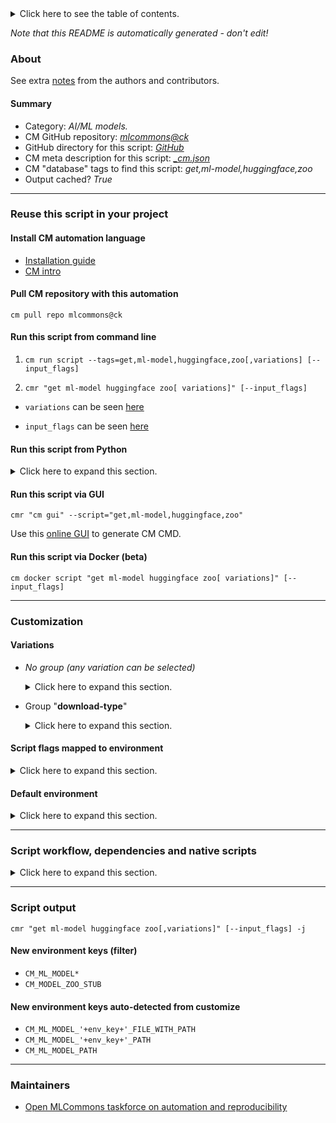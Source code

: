 <details>
<summary>Click here to see the table of contents.</summary>

* [About](#about)
* [Summary](#summary)
* [Reuse this script in your project](#reuse-this-script-in-your-project)
  * [ Install CM automation language](#install-cm-automation-language)
  * [ Check CM script flags](#check-cm-script-flags)
  * [ Run this script from command line](#run-this-script-from-command-line)
  * [ Run this script from Python](#run-this-script-from-python)
  * [ Run this script via GUI](#run-this-script-via-gui)
  * [ Run this script via Docker (beta)](#run-this-script-via-docker-(beta))
* [Customization](#customization)
  * [ Variations](#variations)
  * [ Script flags mapped to environment](#script-flags-mapped-to-environment)
  * [ Default environment](#default-environment)
* [Script workflow, dependencies and native scripts](#script-workflow-dependencies-and-native-scripts)
* [Script output](#script-output)
* [New environment keys (filter)](#new-environment-keys-(filter))
* [New environment keys auto-detected from customize](#new-environment-keys-auto-detected-from-customize)
* [Maintainers](#maintainers)

</details>

*Note that this README is automatically generated - don't edit!*

### About


See extra [notes](README-extra.md) from the authors and contributors.

#### Summary

* Category: *AI/ML models.*
* CM GitHub repository: *[mlcommons@ck](https://github.com/mlcommons/ck/tree/master/cm-mlops)*
* GitHub directory for this script: *[GitHub](https://github.com/mlcommons/ck/tree/master/cm-mlops/script/get-ml-model-huggingface-zoo)*
* CM meta description for this script: *[_cm.json](_cm.json)*
* CM "database" tags to find this script: *get,ml-model,huggingface,zoo*
* Output cached? *True*
___
### Reuse this script in your project

#### Install CM automation language

* [Installation guide](https://github.com/mlcommons/ck/blob/master/docs/installation.md)
* [CM intro](https://doi.org/10.5281/zenodo.8105339)

#### Pull CM repository with this automation

```cm pull repo mlcommons@ck```


#### Run this script from command line

1. `cm run script --tags=get,ml-model,huggingface,zoo[,variations] [--input_flags]`

2. `cmr "get ml-model huggingface zoo[ variations]" [--input_flags]`

* `variations` can be seen [here](#variations)

* `input_flags` can be seen [here](#script-flags-mapped-to-environment)

#### Run this script from Python

<details>
<summary>Click here to expand this section.</summary>

```python

import cmind

r = cmind.access({'action':'run'
                  'automation':'script',
                  'tags':'get,ml-model,huggingface,zoo'
                  'out':'con',
                  ...
                  (other input keys for this script)
                  ...
                 })

if r['return']>0:
    print (r['error'])

```

</details>


#### Run this script via GUI

```cmr "cm gui" --script="get,ml-model,huggingface,zoo"```

Use this [online GUI](https://cKnowledge.org/cm-gui/?tags=get,ml-model,huggingface,zoo) to generate CM CMD.

#### Run this script via Docker (beta)

`cm docker script "get ml-model huggingface zoo[ variations]" [--input_flags]`

___
### Customization


#### Variations

  * *No group (any variation can be selected)*
    <details>
    <summary>Click here to expand this section.</summary>

    * `_model-stub.#`
      - Environment variables:
        - *CM_MODEL_ZOO_STUB*: `#`
      - Workflow:
    * `_onnx-subfolder`
      - Environment variables:
        - *CM_HF_SUBFOLDER*: `onnx`
      - Workflow:
    * `_pierreguillou_bert_base_cased_squad_v1.1_portuguese`
      - Environment variables:
        - *CM_MODEL_ZOO_STUB*: `pierreguillou/bert-base-cased-squad-v1.1-portuguese`
      - Workflow:
    * `_prune`
      - Environment variables:
        - *CM_MODEL_TASK*: `prune`
      - Workflow:

    </details>


  * Group "**download-type**"
    <details>
    <summary>Click here to expand this section.</summary>

    * `_clone-repo`
      - Environment variables:
        - *CM_GIT_CLONE_REPO*: `yes`
      - Workflow:
        1. ***Read "deps" on other CM scripts***
           * get,git,repo,_lfs
             - CM script: [get-git-repo](https://github.com/mlcommons/ck/tree/master/cm-mlops/script/get-git-repo)

    </details>


#### Script flags mapped to environment
<details>
<summary>Click here to expand this section.</summary>

* `--download_path=value`  &rarr;  `CM_DOWNLOAD_PATH=value`
* `--env_key=value`  &rarr;  `CM_MODEL_ZOO_ENV_KEY=value`
* `--full_subfolder=value`  &rarr;  `CM_HF_FULL_SUBFOLDER=value`
* `--model_filename=value`  &rarr;  `CM_MODEL_ZOO_FILENAME=value`
* `--subfolder=value`  &rarr;  `CM_HF_SUBFOLDER=value`

**Above CLI flags can be used in the Python CM API as follows:**

```python
r=cm.access({... , "download_path":...}
```

</details>

#### Default environment

<details>
<summary>Click here to expand this section.</summary>

These keys can be updated via `--env.KEY=VALUE` or `env` dictionary in `@input.json` or using script flags.


</details>

___
### Script workflow, dependencies and native scripts

<details>
<summary>Click here to expand this section.</summary>

  1. ***Read "deps" on other CM scripts from [meta](https://github.com/mlcommons/ck/tree/master/cm-mlops/script/get-ml-model-huggingface-zoo/_cm.json)***
     * get,python3
       * CM names: `--adr.['python3', 'python']...`
       - CM script: [get-python3](https://github.com/mlcommons/ck/tree/master/cm-mlops/script/get-python3)
     * get,generic-python-lib,_huggingface_hub
       - CM script: [get-generic-python-lib](https://github.com/mlcommons/ck/tree/master/cm-mlops/script/get-generic-python-lib)
  1. ***Run "preprocess" function from [customize.py](https://github.com/mlcommons/ck/tree/master/cm-mlops/script/get-ml-model-huggingface-zoo/customize.py)***
  1. Read "prehook_deps" on other CM scripts from [meta](https://github.com/mlcommons/ck/tree/master/cm-mlops/script/get-ml-model-huggingface-zoo/_cm.json)
  1. ***Run native script if exists***
     * [run.bat](https://github.com/mlcommons/ck/tree/master/cm-mlops/script/get-ml-model-huggingface-zoo/run.bat)
     * [run.sh](https://github.com/mlcommons/ck/tree/master/cm-mlops/script/get-ml-model-huggingface-zoo/run.sh)
  1. Read "posthook_deps" on other CM scripts from [meta](https://github.com/mlcommons/ck/tree/master/cm-mlops/script/get-ml-model-huggingface-zoo/_cm.json)
  1. ***Run "postrocess" function from [customize.py](https://github.com/mlcommons/ck/tree/master/cm-mlops/script/get-ml-model-huggingface-zoo/customize.py)***
  1. Read "post_deps" on other CM scripts from [meta](https://github.com/mlcommons/ck/tree/master/cm-mlops/script/get-ml-model-huggingface-zoo/_cm.json)
</details>

___
### Script output
`cmr "get ml-model huggingface zoo[,variations]" [--input_flags] -j`
#### New environment keys (filter)

* `CM_ML_MODEL*`
* `CM_MODEL_ZOO_STUB`
#### New environment keys auto-detected from customize

* `CM_ML_MODEL_'+env_key+'_FILE_WITH_PATH`
* `CM_ML_MODEL_'+env_key+'_PATH`
* `CM_ML_MODEL_PATH`
___
### Maintainers

* [Open MLCommons taskforce on automation and reproducibility](https://github.com/mlcommons/ck/blob/master/docs/taskforce.md)
